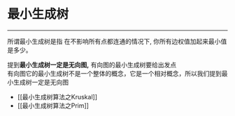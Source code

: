 # 最小生成树

---

所谓最小生成树是指
在不影响所有点都连通的情况下, 你所有边权值加起来最小值是多少。

提到**最小生成树一定是无向图,** 有向图的最小生成树要给出发点  
有向图它的最小生成树不是一个整体的概念，它是一个相对概念，所以我们提到最小生成树一定是无向图

- [[最小生成树算法之Kruskal]]
- [[最小生成树算法之Prim]]